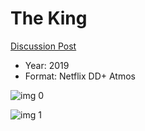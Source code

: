 # The King

[Discussion Post](https://www.avsforum.com/threads/bass-eq-for-filtered-movies.2995212/post-58767220)

* Year: 2019
* Format: Netflix DD+ Atmos

![img 0](https://i.imgur.com/okMpDoO.jpg)

![img 1](https://i.imgur.com/acB5W6T.png)

